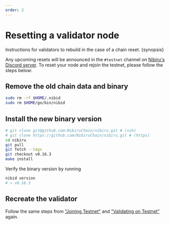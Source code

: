 ```yaml
---
order: 2
---
```


# Resetting a validator node

Instructions for validators to rebuild in the case of a chain reset. {synopsis}

Any upcoming resets will be announced in the `#testnet` channel on [Nibiru's Discord server](https://discord.com/invite/sgPw8ZYfpQ). 
To reset your node and rejoin the testnet, please follow the steps below:

## Remove the old chain data and binary

```bash
sudo rm -rf $HOME/.nibid
sudo rm $HOME/go/bin/nibid
```

## Install the new binary version

```bash
# git clone git@github.com:NibiruChain/nibiru.git # (ssh)
# git clone https://github.com/NibiruChain/nibiru.git # (https)
cd nibiru
git pull
git fetch --tags
git checkout v0.16.3
make install
```

Verify the binary version by running

```bash
nibid version
# > v0.16.3
```

## Recreate the validator

Follow the same steps from ["Joining Testnet"](../testnet) and ["Validating on Testnet"](./) again.
